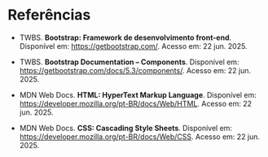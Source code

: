 # Referências

- TWBS. **Bootstrap: Framework de desenvolvimento front-end**. Disponível em: <https://getbootstrap.com/>. Acesso em: 22 jun. 2025.

- TWBS. **Bootstrap Documentation – Components**. Disponível em: <https://getbootstrap.com/docs/5.3/components/>. Acesso em: 22 jun. 2025.

- MDN Web Docs. **HTML: HyperText Markup Language**. Disponível em: <https://developer.mozilla.org/pt-BR/docs/Web/HTML>. Acesso em: 22 jun. 2025.

- MDN Web Docs. **CSS: Cascading Style Sheets**. Disponível em: <https://developer.mozilla.org/pt-BR/docs/Web/CSS>. Acesso em: 22 jun. 2025.


